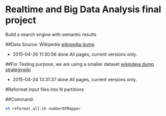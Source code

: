 # Realtime and Big Data Analysis final project
Build a search engine with semantic results

##Data Source: Wikipedia
[wikipedia dump](https://dumps.wikimedia.org/enwikinews/20150426/)
* 2015-04-26 11:30:56 done All pages, current versions only.

##For Testing purpose, we are using a smaller dataset
[wikipdeia dump strategywiki](https://dumps.wikimedia.org/strategywiki/20150424/)
* 2015-04-24 13:31:37 done All pages, current versions only.

#Reformat input files into N partitions

##Command:
```bash
sh reformat_all.sh numberOfMapper

```


